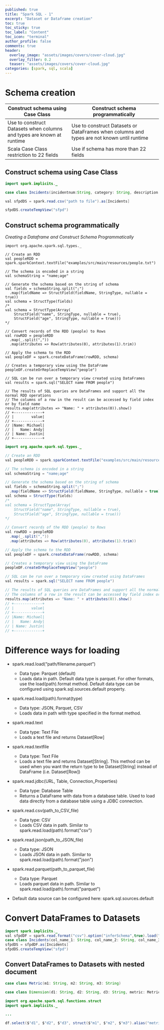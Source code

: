 ```yaml
---
published: true
title: "Spark SQL - 1"
excerpt: "Dataset or Dataframe creation"
toc: true
toc_sticky: true
toc_label: "Content"
toc_icon: "terminal"
author_profile: false
comments: true
header:
  overlay_image: "assets/images/covers/cover-cloud.jpg"
  overlay_filter: 0.2
  teaser: "assets/images/covers/cover-cloud.jpg"
categories: [spark, sql, scala]
---
```


# Schema creation

|Construct schema using Case Class|Construct schema programmatically |
|---|---|
|Use to construct Datasets when columns and types are known at runtime|Use to construct Datasets or DataFrames when columns and types are not known until runtime|
| Scala Case Class restriction to 22 fields |Use if schema has more than 22 fields| 

## Construct schema using Case Class

```java
import spark.implicits._

case class Incidents(incidentnum:String, category: String, description: String, dayofweek: String, date: String, time: String, ppdistrict: String, resolution: String, address: String, X: Double, Y: Double, pdid:String)

val sfpdDS = spark.read.csv("path to file").as[Incidents]

sfpdDS.createTempView("sfpd")
```

## Construct schema programmatically
*Creating a Dataframe and Construct Schema Programmatically*

```wrap
import org.apache.spark.sql.types._

// Create an RDD
val peopleRDD = spark.sparkContext.textFile("examples/src/main/resources/people.txt")

// The schema is encoded in a string
val schemaString = "name;age"

// Generate the schema based on the string of schema
val fields = schemaString.split(";")
  .map(fieldName => StructField(fieldName, StringType, nullable = true))
val schema = StructType(fields)
/*
val schema = StructType(Array(
    StructField("name", StringType, nullable = true),
    StructField("age", StringType, nullable = true)))
*/

// Convert records of the RDD (people) to Rows
val rowRDD = peopleRDD
  .map(_.split(","))
  .map(attributes => Row(attributes(0), attributes(1).trim))

// Apply the schema to the RDD
val peopleDF = spark.createDataFrame(rowRDD, schema)

// Creates a temporary view using the DataFrame
peopleDF.createOrReplaceTempView("people")

// SQL can be run over a temporary view created using DataFrames
val results = spark.sql("SELECT name FROM people")

// The results of SQL queries are DataFrames and support all the normal RDD operations
// The columns of a row in the result can be accessed by field index or by field name
results.map(attributes => "Name: " + attributes(0)).show()
// +-------------+
// |        value|
// +-------------+
// |Name: Michael|
// |   Name: Andy|
// | Name: Justin|
// +-------------+
``` 


```java
import org.apache.spark.sql.types._

// Create an RDD
val peopleRDD = spark.sparkContext.textFile("examples/src/main/resources/people.txt")

// The schema is encoded in a string
val schemaString = "name;age"

// Generate the schema based on the string of schema
val fields = schemaString.split(";")
  .map(fieldName => StructField(fieldName, StringType, nullable = true))
val schema = StructType(fields)
/*
val schema = StructType(Array(
    StructField("name", StringType, nullable = true),
    StructField("age", StringType, nullable = true)))
*/

// Convert records of the RDD (people) to Rows
val rowRDD = peopleRDD
  .map(_.split(","))
  .map(attributes => Row(attributes(0), attributes(1).trim))

// Apply the schema to the RDD
val peopleDF = spark.createDataFrame(rowRDD, schema)

// Creates a temporary view using the DataFrame
peopleDF.createOrReplaceTempView("people")

// SQL can be run over a temporary view created using DataFrames
val results = spark.sql("SELECT name FROM people")

// The results of SQL queries are DataFrames and support all the normal RDD operations
// The columns of a row in the result can be accessed by field index or by field name
results.map(attributes => "Name: " + attributes(0)).show()
// +-------------+
// |        value|
// +-------------+
// |Name: Michael|
// |   Name: Andy|
// | Name: Justin|
// +-------------+
```

# Difference ways for loading
* spark.read.load(“path/filename.parquet”)
  
  * Data type: Parquet (default)
  * Loads data in path. Default data type is parquet. For other formats, use the load(path).format method. Default data type can be configured using spark.sql.sources.default property.

* spark.read.load(path).format(type)
  
  * Data type: JSON, Parquet, CSV
  * Loads data in path with type specified in the format method.

* spark.read.text
  
  * Data type: Text File
  * Loads a text file and returns Dataset[Row]

* spark.read.textfile
  
  * Data type: Text File
  * Loads a text file and returns Dataset[String]. This method can be used when you want the return type to be Dataset[String] instead of DataFrame (i.e. Dataset[Row])

* spark.read.jdbc(URL, Table, Connection_Properties)
  * Data type: Database Table
  * Returns a DataFrame with data from a database table. Used to load data directly from a database table using a JDBC connection.

* spark.read.csv(path_to_CSV_file)
  * Data type: CSV
  * Loads CSV data in path. Similar to spark.read.load(path).format("csv")

* spark.read.json(path_to_JSON_file)
  * Data type: JSON
  * Loads JSON data in path. Similar to spark.read.load(path).format("json")

* spark.read.parquet(path_to_parquet_file)
  * Data type: Parquet
  * Loads parquet data in path. Similar to spark.read.load(path).format("parquet")

* Default data source can be configured here: spark.sql.sources.default

# Convert DataFrames to Datasets

```java
import spark.implicits._
val sfpdDF = spark.read.format("csv").option("inferSchema",true).load("...").toDF("col_name_1", "col_name_2", "col_name_3")
case class Incidents(col_name_1: String, col_name_2: String, col_name_3: String)
sfpdDS = sfpdDF.as[Incidents]
sfpdDS.createTempView("sfpd")
```

## Convert DataFrames to Datasets with nested document
```java
case class Metric(m1: String, m2: String, m3: String)

case class Dimension(d1: String, d2: String, d3: String, metric: Metric)

import org.apache.spark.sql.functions.struct
import spark.implicits._

...

df.select($"d1", $"d2", $"d3", struct($"m1", $"m2", $"m3").alias("metric")).as[Dimension]
```